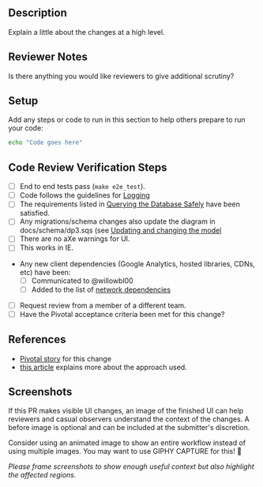 ## Description

Explain a little about the changes at a high level.

## Reviewer Notes

Is there anything you would like reviewers to give additional scrutiny?

## Setup

Add any steps or code to run in this section to help others prepare to run your code:

```sh
echo "Code goes here"
```

## Code Review Verification Steps

* [ ] End to end tests pass (`make e2e_test`).
* [ ] Code follows the guidelines for [Logging](https://github.com/transcom/mymove/blob/master/docs/backend.md#logging)
* [ ] The requirements listed in
 [Querying the Database Safely](https://github.com/transcom/mymove/blob/master/docs/backend.md#querying-the-database-safely)
 have been satisfied.
* [ ] Any migrations/schema changes also update the diagram in docs/schema/dp3.sqs (see [Updating and changing the model](https://github.com/transcom/mymove/blob/master/docs/schema/README.md#updating-and-changing-the-model)
* [ ] There are no aXe warnings for UI.
* [ ] This works in IE.
* Any new client dependencies (Google Analytics, hosted libraries, CDNs, etc) have been:
  * [ ] Communicated to @willowbl00
  * [ ] Added to the list of [network dependencies](https://github.com/transcom/mymove#client-network-dependencies)
* [ ] Request review from a member of a different team.
* [ ] Have the Pivotal acceptance criteria been met for this change?

## References

* [Pivotal story](tbd) for this change
* [this article](tbd) explains more about the approach used.

## Screenshots

If this PR makes visible UI changes, an image of the finished UI can help reviewers and casual
observers understand the context of the changes. A before image is optional and
can be included at the submitter's discretion.

Consider using an animated image to show an entire workflow instead of using multiple images. You may want to use GIPHY CAPTURE for this! 📸

_Please frame screenshots to show enough useful context but also highlight the affected regions._
